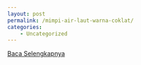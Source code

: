 ```yaml
---
layout: post
permalink: /mimpi-air-laut-warna-coklat/
categories:
    - Uncategorized
---
```


[Baca Selengkapnya](/02)